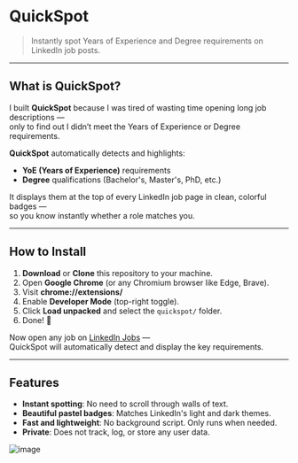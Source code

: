 # QuickSpot

> Instantly spot Years of Experience and Degree requirements on LinkedIn job posts.

---

## What is QuickSpot?

I built **QuickSpot** because I was tired of wasting time opening long job descriptions —  
only to find out I didn’t meet the Years of Experience or Degree requirements.

**QuickSpot** automatically detects and highlights:
- **YoE (Years of Experience)** requirements
- **Degree** qualifications (Bachelor's, Master's, PhD, etc.)

It displays them at the top of every LinkedIn job page in clean, colorful badges —  
so you know instantly whether a role matches you.

---

## How to Install

1. **Download** or **Clone** this repository to your machine.
2. Open **Google Chrome** (or any Chromium browser like Edge, Brave).
3. Visit **chrome://extensions/**
4. Enable **Developer Mode** (top-right toggle).
5. Click **Load unpacked** and select the `quickspot/` folder.
6. Done! 🎉

Now open any job on [LinkedIn Jobs](https://www.linkedin.com/jobs/) —  
QuickSpot will automatically detect and display the key requirements.

---

##  Features

- **Instant spotting**: No need to scroll through walls of text.
- **Beautiful pastel badges**: Matches LinkedIn's light and dark themes.
- **Fast and lightweight**: No background script. Only runs when needed.
- **Private**: Does not track, log, or store any user data.


![image](https://github.com/user-attachments/assets/281ecbc2-41ac-41f0-b12a-a735d146a14a)
